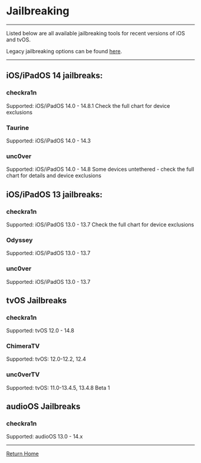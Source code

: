 # Jailbreaking

_____

Listed below are all available jailbreaking tools for recent versions of iOS and tvOS.

Legacy jailbreaking options can be found [here]().

_____

## iOS/iPadOS 14 jailbreaks:

### checkra1n

Supported: iOS/iPadOS 14.0 - 14.8.1
Check the full chart for device exclusions

### Taurine

Supported: iOS/iPadOS 14.0 - 14.3

### unc0ver

Supported: iOS/iPadOS 14.0 - 14.8
Some devices untethered - check the full chart for details and device exclusions

## iOS/iPadOS 13 jailbreaks:

### checkra1n

Supported: iOS/iPadOS 13.0 - 13.7
Check the full chart for device exclusions

### Odyssey

Supported: iOS/iPadOS 13.0 - 13.7

### unc0ver

Supported: iOS/iPadOS 13.0 - 13.7

## tvOS Jailbreaks

### checkra1n

Supported: tvOS 12.0 - 14.8

### ChimeraTV

Supported: tvOS: 12.0-12.2, 12.4

### unc0verTV

Supported: tvOS: 11.0-13.4.5, 13.4.8 Beta 1

## audioOS Jailbreaks

### checkra1n

Supported: audioOS 13.0 - 14.x

_____


[Return Home](theapplearchive.github.io)
